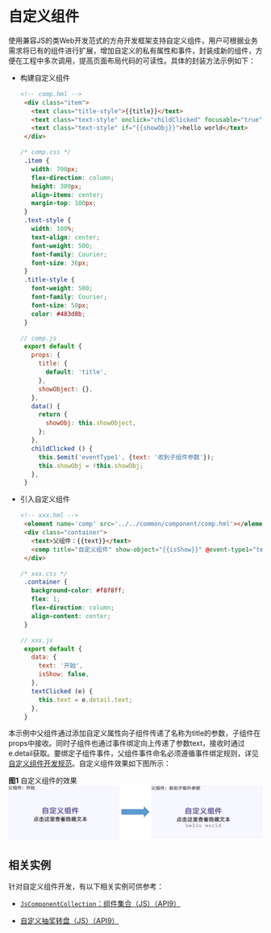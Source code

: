 # 自定义组件

使用兼容JS的类Web开发范式的方舟开发框架支持自定义组件，用户可根据业务需求将已有的组件进行扩展，增加自定义的私有属性和事件，封装成新的组件，方便在工程中多次调用，提高页面布局代码的可读性。具体的封装方法示例如下：


- 构建自定义组件
  ```html
  <!-- comp.hml -->
   <div class="item"> 
     <text class="title-style">{{title}}</text>
     <text class="text-style" onclick="childClicked" focusable="true">点击这里查看隐藏文本</text>
     <text class="text-style" if="{{showObj}}">hello world</text>
   </div>
  ```

  ```css
  /* comp.css */
   .item { 
     width: 700px;  
     flex-direction: column;  
     height: 300px;  
     align-items: center;  
     margin-top: 100px; 
   }
   .text-style {
     width: 100%;
     text-align: center;
     font-weight: 500;
     font-family: Courier;
     font-size: 36px;
   }
   .title-style {
     font-weight: 500;
     font-family: Courier;
     font-size: 50px;
     color: #483d8b;
   }
  ```

  ```js
  // comp.js
   export default {
     props: {
       title: {
         default: 'title',
       },
       showObject: {},
     },
     data() { 
       return {
         showObj: this.showObject,
       };
     }, 
     childClicked () { 
       this.$emit('eventType1', {text: '收到子组件参数'});
       this.showObj = !this.showObj; 
     }, 
   }
  ```

- 引入自定义组件
  ```html
  <!-- xxx.hml -->
   <element name='comp' src='../../common/component/comp.hml'></element> 
   <div class="container"> 
     <text>父组件：{{text}}</text>
     <comp title="自定义组件" show-object="{{isShow}}" @event-type1="textClicked"></comp>
   </div>
  ```

  ```css
  /* xxx.css */
   .container { 
     background-color: #f8f8ff; 
     flex: 1; 
     flex-direction: column; 
     align-content: center;
   } 
  ```

  ```js
  // xxx.js
   export default { 
     data: {
       text: '开始',
       isShow: false,
     },
     textClicked (e) {
       this.text = e.detail.text;
     },
   }
  ```


本示例中父组件通过添加自定义属性向子组件传递了名称为title的参数，子组件在props中接收。同时子组件也通过事件绑定向上传递了参数text，接收时通过e.detail获取。要绑定子组件事件，父组件事件命名必须遵循事件绑定规则，详见[自定义组件开发规范](../reference/arkui-js/js-components-custom-basic-usage.md)。自定义组件效果如下图所示：


**图1** 自定义组件的效果
![zh-cn_image_0000001070693737](figures/zh-cn_image_0000001070693737.png)


## 相关实例

针对自定义组件开发，有以下相关实例可供参考：

- [`JsComponentCollection`：组件集合（JS）（API9）](https://gitee.com/openharmony/applications_app_samples/tree/master/code/UI/JsComponentClollection/JsComponentCollection)

- [自定义抽奖转盘（JS）（API9）](https://gitee.com/openharmony/codelabs/tree/master/JSUI/JSCanvasComponent)
